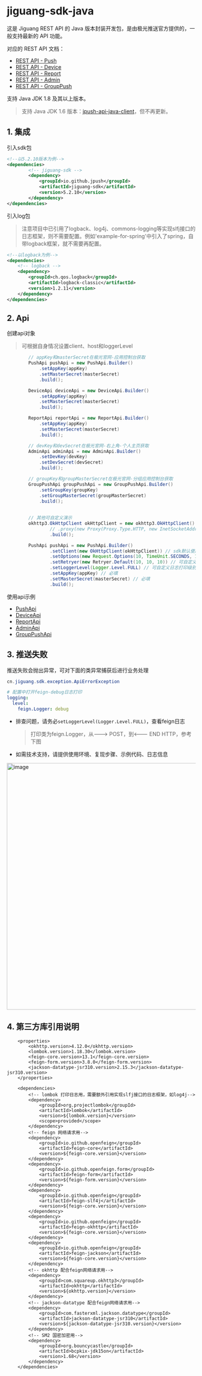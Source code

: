 # jiguang-sdk-java

这是 Jiguang REST API 的 Java 版本封装开发包，是由极光推送官方提供的，一般支持最新的 API 功能。

对应的 REST API 文档：
* [REST API - Push](https://docs.jiguang.cn/jpush/server/push/rest_api_v3_push)
* [REST API - Device](https://docs.jiguang.cn/jpush/server/push/rest_api_v3_device)
* [REST API - Report](https://docs.jiguang.cn/jpush/server/push/rest_api_v3_report)
* [REST API - Admin](https://docs.jiguang.cn/jpush/server/push/rest_api_admin_api_v1)
* [REST API - GroupPush](https://docs.jiguang.cn/jpush/server/push/rest_api_v3_push_grouppush)

支持 Java JDK 1.8 及其以上版本。
> 支持 Java JDK 1.6 版本：[jpush-api-java-client](https://github.com/jpush/jpush-api-java-client)，但不再更新。

## 1. 集成
引入sdk包
```xml
<!--以5.2.10版本为例-->
<dependencies>
        <!-- jiguang-sdk -->
        <dependency>
            <groupId>io.github.jpush</groupId>
            <artifactId>jiguang-sdk</artifactId>
            <version>5.2.10</version>
        </dependency>
</dependencies>
```
引入log包
> 注意项目中已引用了logback、log4j、commons-logging等实现slfj接口的日志框架，则不需要配置。例如'example-for-spring'中引入了spring，自带logback框架，就不需要再配置。
```xml
<!--以logback为例-->
<dependencies>
    <!-- logback -->
    <dependency>
        <groupId>ch.qos.logback</groupId>
        <artifactId>logback-classic</artifactId>
        <version>1.2.11</version>
    </dependency>
</dependencies>
```

## 2. Api
创建api对象
> 可根据自身情况设置client、host和loggerLevel
```java
        // appKey和masterSecret在极光官网-应用控制台获取
        PushApi pushApi = new PushApi.Builder()
            .setAppKey(appKey)
            .setMasterSecret(masterSecret)
            .build();

        DeviceApi deviceApi = new DeviceApi.Builder()
            .setAppKey(appKey)
            .setMasterSecret(masterSecret)
            .build();

        ReportApi reportApi = new ReportApi.Builder()
            .setAppKey(appKey)
            .setMasterSecret(masterSecret)
            .build();

        // devKey和devSecret在极光官网-右上角-个人主页获取
        AdminApi adminApi = new AdminApi.Builder()
            .setDevKey(devKey)
            .setDevSecret(devSecret)
            .build();

        // groupKey和groupMasterSecret在极光官网-分组应用控制台获取
        GroupPushApi groupPushApi = new GroupPushApi.Builder()
            .setGroupKey(groupKey)
            .setGroupMasterSecret(groupMasterSecret)
            .build();
        
        
        // 其他可自定义演示
        okhttp3.OkHttpClient okHttpClient = new okhttp3.OkHttpClient().newBuilder()
                // .proxy(new Proxy(Proxy.Type.HTTP, new InetSocketAddress("proxy_host", proxy_port))) // 可自定义代理，可选
                .build();

        PushApi pushApi = new PushApi.Builder()
                .setClient(new OkHttpClient(okHttpClient)) // sdk默认使用的feign-okhttp，可自定义，可选
                .setOptions(new Request.Options(10, TimeUnit.SECONDS, 10, TimeUnit.SECONDS, false)) // 可自定义超时参数，可选
                .setRetryer(new Retryer.Default(10, 10, 10)) // 可自定义重试参数，可选
                .setLoggerLevel(Logger.Level.FULL) // 可自定义日志打印级别，可选
                .setAppKey(appKey) // 必填
                .setMasterSecret(masterSecret) // 必填
                .build();
```
使用api示例
* [PushApi](https://github.com/jpush/jiguang-sdk-java/blob/main/example-for-spring/src/test/java/cn/jiguang/app/api/PushApiTest.java)
* [DeviceApi](https://github.com/jpush/jiguang-sdk-java/blob/main/example-for-spring/src/test/java/cn/jiguang/app/api/DeviceApiTest.java)
* [ReportApi](https://github.com/jpush/jiguang-sdk-java/blob/main/example-for-spring/src/test/java/cn/jiguang/app/api/ReportApiTest.java)
* [AdminApi](https://github.com/jpush/jiguang-sdk-java/blob/main/example-for-spring/src/test/java/cn/jiguang/app/api/AdminApiTest.java)
* [GroupPushApi](https://github.com/jpush/jiguang-sdk-java/blob/main/example-for-spring/src/test/java/cn/jiguang/app/api/GroupPushApiTest.java)

## 3. 推送失败
推送失败会抛出异常，可对下面的类异常捕获后进行业务处理
```java
cn.jiguang.sdk.exception.ApiErrorException
```
```yaml
# 配置中打开feign-debug日志打印
logging:
  level:
    feign.Logger: debug
```
* 排查问题，请务必`setLoggerLevel(Logger.Level.FULL)`，查看feign日志
  > 打印类为feign.Logger，从---> POST，到<--- END HTTP，参考下图
* 如需技术支持，请提供使用环境、复现步骤、示例代码、日志信息
<img width="1184" height="658" alt="image" src="https://github.com/user-attachments/assets/33d943b8-f0df-4c11-8bde-6c17cf93dcb9" />

## 4. 第三方库引用说明
```
    <properties>
        <okhttp.version>4.12.0</okhttp.version>
        <lombok.version>1.18.30</lombok.version>
        <feign-core.version>13.1</feign-core.version>
        <feign-form.version>3.8.0</feign-form.version>
        <jackson-datatype-jsr310.version>2.15.3</jackson-datatype-jsr310.version>
    </properties>

    <dependencies>
        <!-- lombok 打印日志用，需要额外引用实现slfj接口的日志框架，如log4j-->
        <dependency>
            <groupId>org.projectlombok</groupId>
            <artifactId>lombok</artifactId>
            <version>${lombok.version}</version>
            <scope>provided</scope>
        </dependency>
        <!-- feign 网络请求用-->
        <dependency>
            <groupId>io.github.openfeign</groupId>
            <artifactId>feign-core</artifactId>
            <version>${feign-core.version}</version>
        </dependency>
        <dependency>
            <groupId>io.github.openfeign.form</groupId>
            <artifactId>feign-form</artifactId>
            <version>${feign-form.version}</version>
        </dependency>
        <dependency>
            <groupId>io.github.openfeign</groupId>
            <artifactId>feign-slf4j</artifactId>
            <version>${feign-core.version}</version>
        </dependency>
        <dependency>
            <groupId>io.github.openfeign</groupId>
            <artifactId>feign-okhttp</artifactId>
            <version>${feign-core.version}</version>
        </dependency>
        <dependency>
            <groupId>io.github.openfeign</groupId>
            <artifactId>feign-jackson</artifactId>
            <version>${feign-core.version}</version>
        </dependency>
        <!-- okhttp 配合feign网络请求用-->
        <dependency>
            <groupId>com.squareup.okhttp3</groupId>
            <artifactId>okhttp</artifactId>
            <version>${okhttp.version}</version>
        </dependency>
        <!-- jackson-datatype 配合feign网络请求用-->
        <dependency>
            <groupId>com.fasterxml.jackson.datatype</groupId>
            <artifactId>jackson-datatype-jsr310</artifactId>
            <version>${jackson-datatype-jsr310.version}</version>
        </dependency>
        <!-- SM2 国密加密用-->
        <dependency>
            <groupId>org.bouncycastle</groupId>
            <artifactId>bcpkix-jdk15on</artifactId>
            <version>1.68</version>
        </dependency>
    </dependencies>
```
